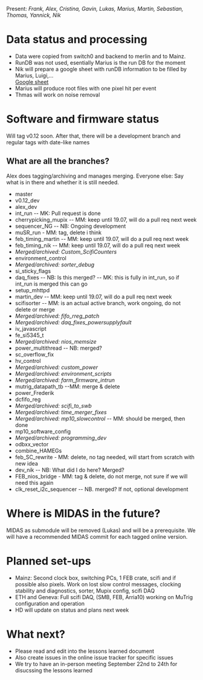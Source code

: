 Present: *Frank, Alex, Cristina, Gavin, Lukas, Marius, Martin, Sebastian, Thomas, Yannick, Nik*

# Data status and processing #

* Data were copied from switch0 and backend to merlin and to Mainz.
* RunDB was not used, esentially Marius is the run DB for the moment
* Nik will prepare a google sheet with runDB information to be filled by Marius, Luigi,...  
[Google sheet](https://docs.google.com/spreadsheets/d/1MLfoeoRalqG3xdOlihH__vh-Nz2ZcfqS7bcGl2PiqWE/edit?usp=sharing)
* Marius will produce root files with one pixel hit per event
* Thmas will work on noise removal

# Software and firmware status #

Will tag v0.12 soon. After that, there will be a development branch and regular tags with date-like names

## What are all the branches? ##

Alex does tagging/archiving and manages merging. Everyone else: Say what is in there and whether it is still needed.

* master    
* v0.12_dev  
* alex_dev  
* int_run -- MK: Pull request is done
* cherrypicking_mupix -- MM: keep until 19.07, will do a pull req next week
* sequencer_NG  -- NB: Ongoing development
* muSR_run - MM: tag, delete i think
* feb_timing_martin -- MM: keep until 19.07, will do a pull req next week
* feb_timing_nik -- MM: keep until 19.07, will do a pull req next week
* *Merged/archived: Custom_ScifiCounters*
* environment_control
* *Merged/archived: sorter_debug*
* si_sticky_flags
* daq_fixes -- NB: Is this merged? -- MK: this is fully in int_run, so if int_run is merged this can go
* setup_mhttpd
* martin_dev -- MM: keep until 19.07, will do a pull req next week
* scifisorter -- MM: is an actual active branch, work ongoing, do not delete or merge 
* *Merged/archived: fifo_rreg_patch* 
* *Merged/archived: daq_fixes_powersupplyfault*
* iv_javascript
* fe_si5345_t
* *Merged/archived: nios_memsize*
* power_multithread  -- NB: merged?
* sc_overflow_fix
* hv_control
*  *Merged/archived: custom_power*
*  *Merged/archived: environment_scripts*
*  *Merged/archived: farm_firmware_intrun*
* mutrig_datapath_tb --MM: merge & delete
* power_Frederik
* dcfifo_reg
*  *Merged/archived: scifi_to_swb*
*  *Merged/archived: time_merger_fixes*
*  *Merged/archived: mp10_slowcontrol*     -- MM: should be merged, then done 
* mp10_software_config
* *Merged/archived: programming_dev*
* odbxx_vector
* combine_HAMEGs
* feb_SC_rewrite - MM: delete, no tag needed, will start from scratch with new idea
* dev_nik -- NB: What did I do here? Merged?
* FEB_nios_bridge - MM: tag & delete, do not merge, not sure if we will need this again
* clk_reset_i2c_sequencer -- NB. merged? If not, optional development

# Where is MIDAS in the future? #

MIDAS as submodule will be removed (Lukas) and will be a prerequisite. We will have a recommended MIDAS commit for each tagged online version.

# Planned set-ups #

* Mainz: Second clock box, switching PCs, 1 FEB crate, scifi and if possible also pixels. Work on lost slow control messages, clocking stability and diagnostics, sorter, Mupix config, scifi DAQ
* ETH and Geneva: Full scifi DAQ, (SMB, FEB, Arria10) working on MuTrig configuration and operation
* HD will update on status and plans next week

# What next? #

* Please read and edit into the lessons learned document
* Also create issues in the online issue tracker for specific issues
* We try to have an in-person meeting September 22nd to 24th for disucssing the lessons learned
